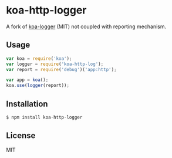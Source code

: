# koa-http-logger

A fork of [koa-logger](https://github.com/koajs/logger) (MIT) not coupled
with reporting mechanism.

## Usage

```js
var koa = require('koa');
var logger = require('koa-http-log');
var report = require('debug')('app:http');

var app = koa();
koa.use(logger(report));
```

## Installation

```js
$ npm install koa-http-logger
```

## License

  MIT
